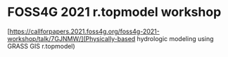 # FOSS4G 2021 r.topmodel workshop

[https://callforpapers.2021.foss4g.org/foss4g-2021-workshop/talk/7GJNMW/](Physically-based hydrologic modeling using GRASS GIS r.topmodel)
